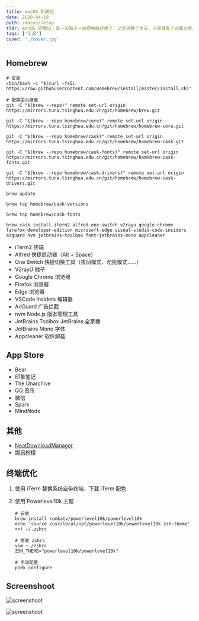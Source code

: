 ```yaml
---
title: macOS 折腾记
date: 2020-04-18
path: /macos/setup
tldr: macOS 折腾记：某一天脑子一抽把电脑还原了，之后折腾了半天，于是就有了这篇文章。
tags: ['工具']
cover: './cover.jpg'
---
```


## Homebrew

```shell
# 安装
/bin/bash -c "$(curl -fsSL https://raw.githubusercontent.com/Homebrew/install/master/install.sh)"

# 配置国内镜像
git -C "$(brew --repo)" remote set-url origin https://mirrors.tuna.tsinghua.edu.cn/git/homebrew/brew.git

git -C "$(brew --repo homebrew/core)" remote set-url origin https://mirrors.tuna.tsinghua.edu.cn/git/homebrew/homebrew-core.git

git -C "$(brew --repo homebrew/cask)" remote set-url origin https://mirrors.tuna.tsinghua.edu.cn/git/homebrew/homebrew-cask.git

git -C "$(brew --repo homebrew/cask-fonts)" remote set-url origin https://mirrors.tuna.tsinghua.edu.cn/git/homebrew/homebrew-cask-fonts.git

git -C "$(brew --repo homebrew/cask-drivers)" remote set-url origin https://mirrors.tuna.tsinghua.edu.cn/git/homebrew/homebrew-cask-drivers.git

brew update

brew tap homebrew/cask-versions

brew tap homebrew/cask-fonts

brew cask install iterm2 alfred one-switch v2rayu google-chrome firefox-developer-edition microsoft-edge visual-studio-code-insiders adguard nvm jetbrains-toolbox font-jetbrains-mono appcleaner
```

- iTerm2 终端
- Alfred 快捷启动器（Alt + Space）
- One Switch 快捷切换工具（夜间模式、勿扰模式……）
- V2rayU 梯子
- Google Chrome 浏览器
- Firefox 浏览器
- Edge 浏览器
- VSCode Insiders 编辑器
- AdGuard 广告拦截
- nvm Node.js 版本管理工具
- JetBrains Toolbox JetBrains 全家桶
- JetBrains Mono 字体
- Appcleaner 软件卸载

## App Store

- Bear
- 印象笔记
- The Unarchive
- QQ 音乐
- 微信
- Spark
- MindNode

## 其他

- [NeatDownloadManager](https://www.neatdownloadmanager.com/)
- [腾讯柠檬](https://lemon.qq.com/)

## 终端优化

1. 使用 iTerm 替换系统自带终端，下载 iTerm 配色
2. 使用 Powerlevel10k 主题

   ```shell
   # 安装
   brew install romkatv/powerlevel10k/powerlevel10k
   echo 'source /usr/local/opt/powerlevel10k/powerlevel10k.zsh-theme' >>! ~/.zshrc

   # 修改 zshrc
   vim ~./zshrc
   ZSH_THEME="powerlevel10k/powerlevel10k"

   # 手动配置
   p10k configure
   ```

## Screenshoot

![screenshoot](./apps.png)

![screenshoot](./vscode.png)
